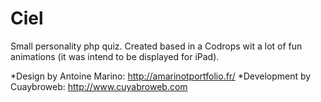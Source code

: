 # Ciel

Small personality php quiz. Created based in a Codrops wit a lot of fun animations (it was intend to be displayed for iPad).

*Design by Antoine Marino: http://amarinotportfolio.fr/
*Development by Cuaybroweb: http://www.cuyabroweb.com